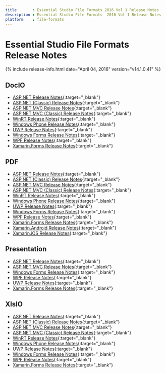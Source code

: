 ```yaml
---
title       : Essential Studio File Formats 2016 Vol 1 Release Notes
description : Essential Studio File Formats  2016 Vol 1 Release Notes
platform    : file-formats
---
```


# Essential Studio File Formats Release Notes

{% include release-info.html date="April 04, 2016" version="v14.1.0.41" %} 

## DocIO

* [ASP.NET Release Notes](/aspnet/release-notes/v14.1.0.41#docio){:target="_blank"}
* [ASP.NET (Classic) Release Notes](/aspnet-classic/release-notes/v14.1.0.41#docio){:target="_blank"}
* [ASP.NET MVC Release Notes](/aspnetmvc/release-notes/v14.1.0.41#docio){:target="_blank"}
* [ASP.NET MVC (Classic) Release Notes](/aspnetmvc-classic/release-notes/v14.1.0.41#docio){:target="_blank"}
* [WinRT Release Notes](/winrt/release-notes/v14.1.0.41#docio){:target="_blank"}
* [Windows Phone Release Notes](/wp8/release-notes/wp-winrt/v14.1.0.41#docio){:target="_blank"}
* [UWP Release Notes](/uwp/release-notes/v14.1.0.41#docio){:target="_blank"}
* [Windows Forms Release Notes](/windowsforms/release-notes/v14.1.0.41#docio){:target="_blank"}
* [WPF Release Notes](/wpf/release-notes/v14.1.0.41#docio){:target="_blank"}
* [Xamarin.Forms Release Notes](/xamarin/release-notes/v14.1.0.41#docio){:target="_blank"}

## PDF

* [ASP.NET Release Notes](/aspnet/release-notes/v14.1.0.41#pdf){:target="_blank"}
* [ASP.NET (Classic) Release Notes](/aspnet-classic/release-notes/v14.1.0.41#pdf){:target="_blank"}
* [ASP.NET MVC Release Notes](/aspnetmvc/release-notes/v14.1.0.41#pdf){:target="_blank"}
* [ASP.NET MVC (Classic) Release Notes](/aspnetmvc-classic/release-notes/v14.1.0.41#pdf){:target="_blank"}
* [WinRT Release Notes](/winrt/release-notes/v14.1.0.41#pdf){:target="_blank"}
* [Windows Phone Release Notes](/wp8/release-notes/wp-winrt/v14.1.0.41#pdf){:target="_blank"}
* [UWP Release Notes](/uwp/release-notes/v14.1.0.41#pdf){:target="_blank"}
* [Windows Forms Release Notes](/windowsforms/release-notes/v14.1.0.41#pdf){:target="_blank"}
* [WPF Release Notes](/wpf/release-notes/v14.1.0.41#pdf){:target="_blank"}
* [Xamarin.Forms Release Notes](/xamarin/release-notes/v14.1.0.41#pdf){:target="_blank"}
* [Xamarin.Android Release Notes](/xamarin-android/release-notes/v14.1.0.41#pdf){:target="_blank"}
* [Xamarin.iOS Release Notes](/xamarin-ios/release-notes/v14.1.0.41#pdf){:target="_blank"}

## Presentation

* [ASP.NET Release Notes](/aspnet/release-notes/v14.1.0.41#presentation){:target="_blank"}
* [ASP.NET MVC Release Notes](/aspnetmvc/release-notes/v14.1.0.41#presentation){:target="_blank"}
* [Windows Forms Release Notes](/windowsforms/release-notes/v14.1.0.41#presentation){:target="_blank"}
* [WPF Release Notes](/wpf/release-notes/v14.1.0.41#presentation){:target="_blank"}
* [UWP Release Notes](/uwp/release-notes/v14.1.0.41#presentation){:target="_blank"}
* [Xamarin.Forms Release Notes](/xamarin/release-notes/v14.1.0.41#presentation){:target="_blank"}

## XlsIO

* [ASP.NET Release Notes](/aspnet/release-notes/v14.1.0.41#xlsio){:target="_blank"}
* [ASP.NET (Classic) Release Notes](/aspnet-classic/release-notes/v14.1.0.41#xlsio){:target="_blank"}
* [ASP.NET MVC Release Notes](/aspnetmvc/release-notes/v14.1.0.41#xlsio){:target="_blank"}
* [ASP.NET MVC (Classic) Release Notes](/aspnetmvc-classic/release-notes/v14.1.0.41#xlsio){:target="_blank"}
* [WinRT Release Notes](/winrt/release-notes/v14.1.0.41#xlsio){:target="_blank"}
* [Windows Phone Release Notes](/wp8/release-notes/wp-winrt/v14.1.0.41#xlsio){:target="_blank"}
* [UWP Release Notes](/uwp/release-notes/v14.1.0.41#xlsio){:target="_blank"}
* [Windows Forms Release Notes](/windowsforms/release-notes/v14.1.0.41#xlsio){:target="_blank"}
* [WPF Release Notes](/wpf/release-notes/v14.1.0.41#xlsio){:target="_blank"}
* [Xamarin.Forms Release Notes](/xamarin/release-notes/v14.1.0.41#xlsio){:target="_blank"}